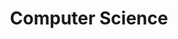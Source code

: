 ---
title: Computer Science
permalink: /categories/cs
layout: category
author_profile: true
taxonomy: "Computer Science"
sidebar:
  nav: "docs"
---